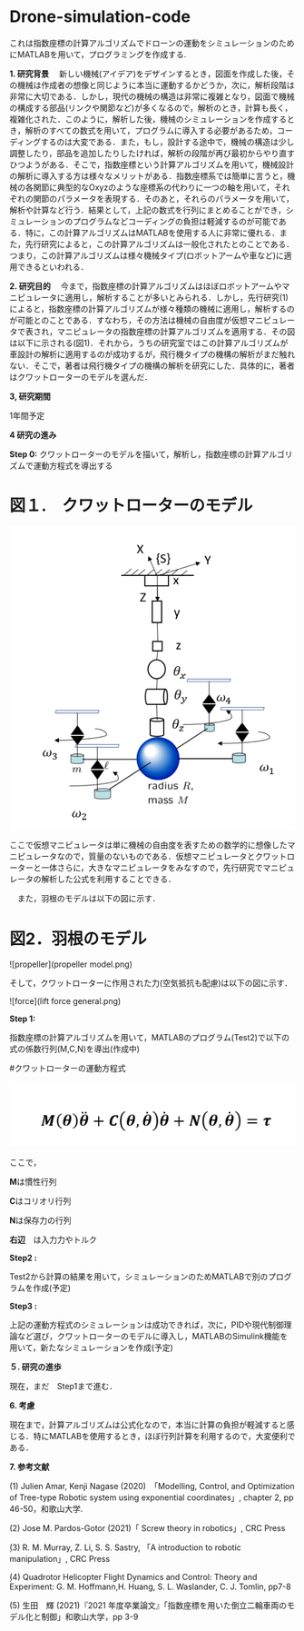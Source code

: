 # Drone-simulation-code
これは指数座標の計算アルゴリズムでドローンの運動をシミュレーションのためにMATLABを用いて，プログラミングを作成する.


**1. 研究背景**
　新しい機械(アイデア)をデザインするとき，図面を作成した後，その機械は作成者の想像と同じように本当に運動するかどうか，次に，解析段階は非常に大切である．しかし，現代の機械の構造は非常に複雑となり，図面で機械の構成する部品(リンクや関節など)が多くなるので，解析のとき，計算も長く，複雑化された．このように，解析した後，機械のシミュレーションを作成するとき，解析のすべての数式を用いて，プログラムに導入する必要があるため，コーディングするのは大変である．また，もし，設計する途中で，機械の構造は少し調整したり，部品を追加したりしたければ，解析の段階が再び最初からやり直すひつようがある．そこで，指数座標という計算アルゴリズムを用いて，機械設計の解析に導入する方は様々なメリットがある．指数座標系では簡単に言うと，機械の各関節に典型的なOxyzのような座標系の代わりに一つの軸を用いて，それぞれの関節のパラメータを表現する．そのあと，それらのパラメータを用いて，解析や計算など行う．結果として，上記の数式を行列にまとめることができ，シミュレーションのプログラムなどコーディングの負担は軽減するのが可能である．特に，この計算アルゴリズムはMATLABを使用する人に非常に優れる．また，先行研究によると，この計算アルゴリズムは一般化されたとのことである．つまり，この計算アルゴリズムは様々機械タイプ(ロボットアームや車など)に適用できるといわれる．

**2. 研究目的**
　今まで，指数座標の計算アルゴリズムはほぼロボットアームやマニピュレータに適用し，解析することが多いとみられる．しかし，先行研究(1)によると，指数座標の計算アルゴリズムが様々種類の機械に適用し，解析するのが可能とのことである．すなわち，その方法は機械の自由度が仮想マニピュレータで表され，マニピュレータの指数座標の計算アルゴリズムを適用する．その図は以下に示される(図1)．それから，うちの研究室ではこの計算アルゴリズムが車設計の解析に適用するのが成功するが，飛行機タイプの機構の解析がまだ触れない．そこで，著者は飛行機タイプの機構の解析を研究にした．具体的に，著者はクワットローターのモデルを選んだ．



**3, 研究期間**
  
  1年間予定


**4 研究の進み**

**Step 0:**
クワットローターのモデルを描いて，解析し，指数座標の計算アルゴリズムで運動方程式を導出する
# 図１.　クワットローターのモデル

![drone model](model8.png)

ここで仮想マニピュレータは単に機械の自由度を表すための数学的に想像したマニピュレータなので，質量のないものである．仮想マニピュレータとクワットローターと一体さらに，大きなマニピュレータをみなすので，先行研究でマニピュレータの解析した公式を利用することできる．

　また，羽根のモデルは以下の図に示す．
 
 # 図2．羽根のモデル
 
 ![propeller](propeller model.png)
 
 そして，クワットローターに作用された力(空気抵抗も配慮)は以下の図に示す．
 
 ![force](lift force general.png)
 

**Step 1:**


指数座標の計算アルゴリズムを用いて，MATLABのプログラム(Test2)で以下の式の係数行列(M,C,N)を導出(作成中)

#クワットローターの運動方程式


![drone equation](motion_equation.png)


ここで，


**M**は慣性行列


**C**はコリオリ行列


**N**は保存力の行列


**右辺**　は入力力やトルク


**Step2 :**

Test2から計算の結果を用いて，シミュレーションのためMATLABで別のプログラムを作成(予定)


**Step3 :**


上記の運動方程式のシミュレーションは成功できれば，次に，PIDや現代制御理論など選び，クワットローターのモデルに導入し，MATLABのSimulink機能を用いて，新たなシミュレーションを作成(予定)

**５. 研究の進歩**

現在，まだ　Step1まで進む．

**6. 考慮**

現在まで，計算アルゴリズムは公式化なので，本当に計算の負担が軽減すると感じる．特にMATLABを使用するとき，ほぼ行列計算を利用するので，大変便利である．

**7. 参考文献**

(1) Julien Amar, Kenji Nagase (2020)　「Modelling, Control, and Optimization of Tree-type Robotic system using exponential coordinates」, chapter 2, pp 46-50，和歌山大学.

(2) Jose M. Pardos-Gotor (2021)「 Screw theory in robotics」, CRC Press

̣(3) R. M. Murray, Z. Li, S. S. Sastry, 「A introduction to robotic manipulation」, CRC Press

̣(4)  Quadrotor Helicopter Flight Dynamics and Control: Theory and Experiment: G. M. Hoffmann,H. Huang, S. L. Waslander, C. J. Tomlin, pp7-8

(5) 生田　輝 (2021)『2021 年度卒業論文』「指数座標を用いた倒立二輪車両のモデル化と制御」和歌山大学，pp 3-9

 
